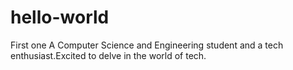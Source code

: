 # hello-world
First one
A Computer Science and Engineering student and a tech enthusiast.Excited to delve in the world of tech.
